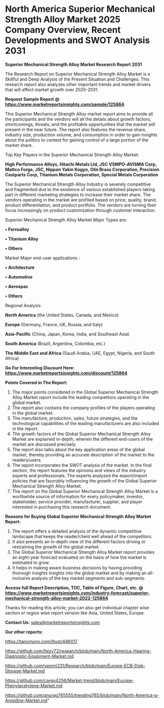 # North America Superior Mechanical Strength Alloy Market 2025 Company Overview, Recent Developments and SWOT Analysis 2031

<strong>Superior Mechanical Strength Alloy Market Research Report 2031</strong>

The Research Report on Superior Mechanical Strength Alloy Market is a Skillful and Deep Analysis of the Present Situation and Challenges. This research report also analyzes other important trends and market drivers that will affect market growth over 2025-2031.

<strong>Request Sample Report @ <a href=https://www.marketreportsinsights.com/sample/125864>https://www.marketreportsinsights.com/sample/125864</a></strong>

This Superior Mechanical Strength Alloy market report aims to provide all the participants and the vendors will all the details about growth factors, shortcomings, threats, and the profitable opportunities that the market will present in the near future. The report also features the revenue share, industry size, production volume, and consumption in order to gain insights about the politics to contest for gaining control of a large portion of the market share.

Top Key Players in the Superior Mechanical Strength Alloy Market:

<strong>High Performance Alloys, Hitachi Metals Ltd, JSC VSMPO-AVISMA Corp, Mattco Forge, JSC, Nippon Yakin Kogyo, Olin Brass Corporation, Precision Castparts Corp, Titanium Metals Corporation, Special Metals Corporation</strong>

The Superior Mechanical Strength Alloy Industry is severely competitive and fragmented due to the existence of various established players taking part in different marketing strategies to increase their market share. The vendors operating in the market are profiled based on price, quality, brand, product differentiation, and product portfolio. The vendors are turning their focus increasingly on product customization through customer interaction.

Superior Mechanical Strength Alloy Market Major Types are:

<strong>• Ferroalloy

• Titanium Alloy

• Others</strong>

Market Major end-user applications :

<strong>• Architecture

• Automotive

• Aerospac

• Others</strong>

Regional Analysis

</u><strong><b>North America</b></strong> (the United States, Canada, and Mexico)

<strong><b>Europe </b></strong>(Germany, France, UK, Russia, and Italy)

<strong><b>Asia-Pacific</b></strong> (China, Japan, Korea, India, and Southeast Asia)

<strong><b>South America</b></strong> (Brazil, Argentina, Colombia, etc.)

<strong><b>The Middle East and Africa</b></strong> (Saudi Arabia, UAE, Egypt, Nigeria, and South Africa)

<strong>Go For Interesting Discount Here: <a href=https://www.marketreportsinsights.com/discount/125864>https://www.marketreportsinsights.com/discount/125864</a></strong>

<strong>Points Covered in The Report:</strong>
<ol>
  <li>The major points considered in the Global Superior Mechanical Strength Alloy Market report include the leading competitors operating in the global market.</li>
  <li>The report also contains the company profiles of the players operating in the global market.</li>
  <li>The manufacture, production, sales, future strategies, and the technological capabilities of the leading manufacturers are also included in the report.</li>
  <li>The growth factors of the Global Superior Mechanical Strength Alloy Market are explained in-depth, wherein the different end-users of the market are discussed precisely.</li>
  <li>The report also talks about the key application areas of the global market, thereby providing an accurate description of the market to the readers/users.</li>
  <li>The report incorporates the SWOT analysis of the market. In the final section, the report features the opinions and views of the industry experts and professionals. The experts analyzed the export/import policies that are favorably influencing the growth of the Global Superior Mechanical Strength Alloy Market.</li>
  <li>The report on the Global Superior Mechanical Strength Alloy Market is a worthwhile source of information for every policymaker, investor, stakeholder, service provider, manufacturer, supplier, and player interested in purchasing this research document.</li>
</ol>
<strong>Reasons for Buying Global Superior Mechanical Strength Alloy Market Report:</strong>

<ol>
  <li>The report offers a detailed analysis of the dynamic competitive landscape that keeps the reader/client well ahead of the competitors.</li>
  <li>It also presents an in-depth view of the different factors driving or restraining the growth of the global market.</li>
  <li>The Global Superior Mechanical Strength Alloy Market report provides an eight-year forecast evaluated on the basis of how the market is estimated to grow.</li>
  <li>It helps in making aware business decisions by having providing thorough insights insights into the global market and by making an all-inclusive analysis of the key market segments and sub-segments.</li>
</ol>
<strong>Access full Report Description, TOC, Table of Figure, Chart, etc. @ <a href=https://www.marketreportsinsights.com/industry-forecast/superior-mechanical-strength-alloy-market-2022-125864>https://www.marketreportsinsights.com/industry-forecast/superior-mechanical-strength-alloy-market-2022-125864</a></strong>


Thanks for reading this article; you can also get individual chapter wise section or region wise report version like Asia, United States, Europe.

<strong>Contact Us:</strong>
sales@marketreportsinsights.com

<strong>Our other reports:</strong>

<a href=https://tanomuno.com/illust/446017>https://tanomuno.com/illust/446017</a>

<a href=https://github.com/faizy72/research/blob/main/North-America-Hearing-Diagnostic-Equipment-Market.md>https://github.com/faizy72/research/blob/main/North-America-Hearing-Diagnostic-Equipment-Market.md</a>

<a href=https://github.com/yamini231/Research/blob/main/Europe-ECB-Disk-Storage-Market.md>https://github.com/yamini231/Research/blob/main/Europe-ECB-Disk-Storage-Market.md</a>

<a href=https://github.com/cargo4256/Market-trend/blob/main/Europe-Phenylacetylene-Market.md>https://github.com/cargo4256/Market-trend/blob/main/Europe-Phenylacetylene-Market.md</a>

<a href=https://github.com/anurag765555/trending765/blob/main/North-America-p-Anisidine-Market.md>https://github.com/anurag765555/trending765/blob/main/North-America-p-Anisidine-Market.md</a>"
